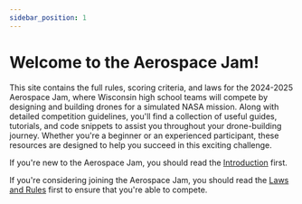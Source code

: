 ```yaml
---
sidebar_position: 1
---
```


# Welcome to the Aerospace Jam!

This site contains the full rules, scoring criteria, and laws for the 2024-2025 Aerospace Jam, where Wisconsin high school teams will compete by designing and building drones for a simulated NASA mission. Along with detailed competition guidelines, you'll find a collection of useful guides, tutorials, and code snippets to assist you throughout your drone-building journey. Whether you're a beginner or an experienced participant, these resources are designed to help you succeed in this exciting challenge.

If you're new to the Aerospace Jam, you should read the [Introduction](/introduction) first.

If you're considering joining the Aerospace Jam, you should read the [Laws and Rules](/rules/rules-and-laws) first to ensure that you're able to compete.
